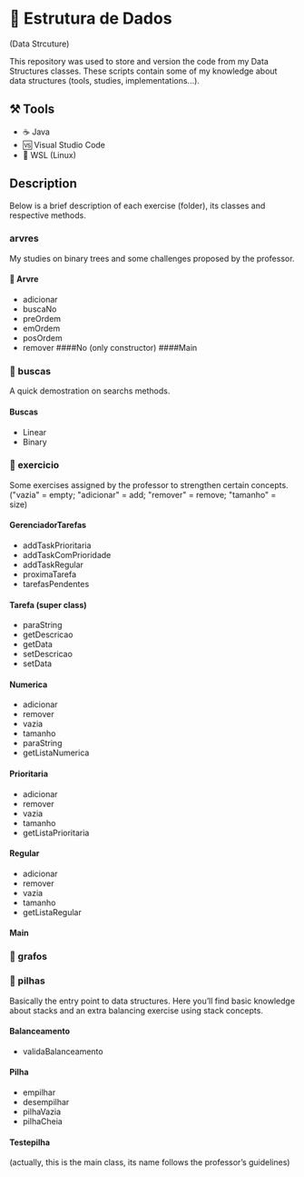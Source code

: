 # 🧱 Estrutura de Dados 
(Data Strcuture)

This repository was used to store and version the code from my Data Structures classes. These scripts contain some of my knowledge about data structures (tools, studies, implementations...). 

## ⚒️ Tools
* ☕ Java
* 🆚 Visual Studio Code
* 🐧 WSL (Linux)


## Description
Below is a brief description of each exercise (folder), its classes and respective methods.
### arvres
My studies on binary trees and some challenges proposed by the professor.
#### 📁 Arvre
   * adicionar
   * buscaNo
   * preOrdem
   * emOrdem
   * posOrdem
   * remover
####No
     (only constructor)
####Main

### 📁 buscas
A quick demostration on searchs methods.
#### Buscas
   * Linear
   * Binary

### 📁 exercicio
Some exercises assigned by the professor to strengthen certain concepts.
("vazia" = empty; "adicionar" = add; "remover" = remove; "tamanho" = size)
#### GerenciadorTarefas
   * addTaskPrioritaria
   * addTaskComPrioridade
   * addTaskRegular
   * proximaTarefa
   * tarefasPendentes
#### Tarefa (super class)
   * paraString
   * getDescricao
   * getData
   * setDescricao
   * setData
#### Numerica
   * adicionar
   * remover
   * vazia
   * tamanho
   * paraString
   * getListaNumerica
#### Prioritaria
   * adicionar
   * remover
   * vazia
   * tamanho
   * getListaPrioritaria
#### Regular
   * adicionar
   * remover
   * vazia
   * tamanho
   * getListaRegular
#### Main

### 📁 grafos


### 📁 pilhas
 Basically the entry point to data structures. Here you’ll find basic knowledge about stacks and an extra balancing exercise using stack concepts.
#### Balanceamento
   * validaBalanceamento
#### Pilha
   * empilhar
   * desempilhar
   * pilhaVazia
   * pilhaCheia
#### Testepilha
(actually, this is the main class, its name follows the professor’s guidelines)
